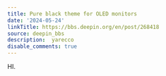 ```yaml
---
title: Pure black theme for OLED monitors
date: '2024-05-24'
linkTitle: https://bbs.deepin.org/en/post/268418
source: deepin_bbs
description:  yarecco 
disable_comments: true
---
```

HI.
